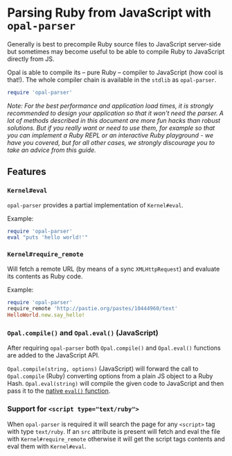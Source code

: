 # Parsing Ruby from JavaScript with `opal-parser`

Generally is best to precompile Ruby source files to JavaScript server-side but sometimes may become useful to be able to compile Ruby to JavaScript directly from JS.

Opal is able to compile its – pure Ruby – compiler to JavaScript (how cool is that!). The whole compiler chain is available in the `stdlib` as `opal-parser`.

```ruby
require 'opal-parser'
```

_Note: For the best performance and application load times, it is strongly recommended to design your application so that it won't need the parser. A lot of methods described in this document are more fun hacks than robust solutions. But if you really want or need to use them, for example so that you can implement a Ruby REPL or an interactive Ruby playground - we have you covered, but for all other cases, we strongly discourage you to take an advice from this guide._


## Features

### `Kernel#eval`

`opal-parser` provides a partial implementation of `Kernel#eval`.

Example:

```ruby
require 'opal-parser'
eval "puts 'hello world!'"
```


### `Kernel#require_remote`

Will fetch a remote URL (by means of a sync `XMLHttpRequest`) and evaluate its contents as Ruby code.

Example:

```ruby
require 'opal-parser'
require_remote 'http://pastie.org/pastes/10444960/text'
HelloWorld.new.say_hello!
```


### `Opal.compile()` and `Opal.eval()` (JavaScript)

After requiring `opal-parser` both `Opal.compile()` and `Opal.eval()` functions are added to the JavaScript API.

`Opal.compile(string, options)` (JavaScript) will forward the call to `Opal.compile` (Ruby) converting options from a plain JS object to a Ruby Hash.
`Opal.eval(string)` will compile the given code to JavaScript and then pass it to the [native `eval()` function][eval].


### Support for `<script type="text/ruby">`

When `opal-parser` is required it will search the page for any `<script>` tag with type `text/ruby`.
If an `src` attribute is present will fetch and eval the file with `Kernel#require_remote` otherwise it will get the script tags contents and eval them with `Kernel#eval`.


[eval]: https://developer.mozilla.org/en-US/docs/Web/JavaScript/Reference/Global_Objects/eval
